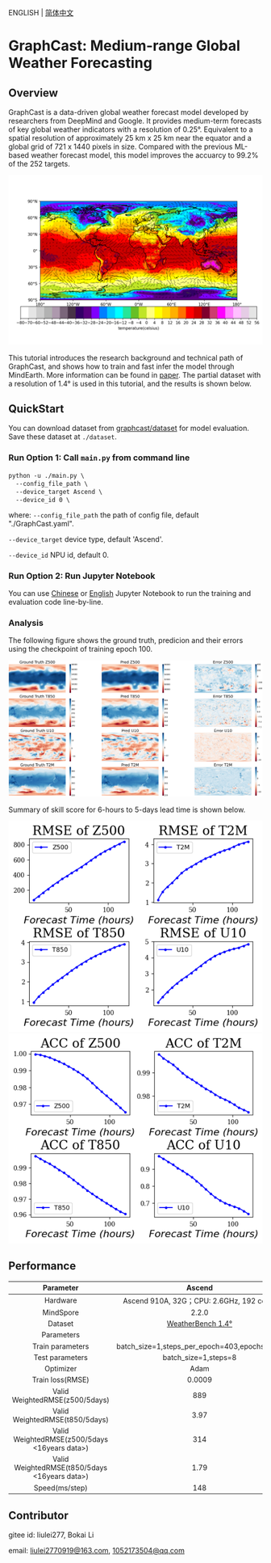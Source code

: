 ENGLISH | [简体中文](README_CN.md)

# GraphCast: Medium-range Global Weather Forecasting

## Overview

GraphCast is a data-driven global weather forecast model developed by researchers from DeepMind and Google. It provides medium-term forecasts of key global weather indicators with a resolution of 0.25°. Equivalent to a spatial resolution of approximately 25 km x 25 km near the equator and a global grid of 721 x 1440 pixels in size. Compared with the previous ML-based weather forecast model, this model improves the accuarcy to 99.2% of the 252 targets.

![winde_quiver](images/wind_quiver_0.25.png)

This tutorial introduces the research background and technical path of GraphCast, and shows how to train and fast infer the model through MindEarth. More information can be found in [paper](https://arxiv.org/abs/2212.12794). The partial dataset with a resolution of 1.4° is used in this tutorial, and the results is shown below.

## QuickStart

You can download dataset from [graphcast/dataset](https://download.mindspore.cn/mindscience/mindearth/dataset/WeatherBench_1.4_69/) for model evaluation. Save these dataset at `./dataset`.

### Run Option 1: Call `main.py` from command line

```shell
python -u ./main.py \
  --config_file_path \
  --device_target Ascend \
  --device_id 0 \
```

where:
`--config_file_path` the path of config file, default "./GraphCast.yaml".

`--device_target` device type, default 'Ascend'.

`--device_id` NPU id, default 0.

### Run Option 2: Run Jupyter Notebook

You can use [Chinese](https://gitee.com/mindspore/mindscience/raw/master/MindEarth/applications/medium-range/graphcast/graphcast_CN.ipynb) or [English](https://gitee.com/mindspore/mindscience/raw/master/MindEarth/applications/medium-range/graphcast/graphcast.ipynb) Jupyter Notebook to run the training and evaluation code line-by-line.

### Analysis

The following figure shows the ground truth, predicion and their errors using the checkpoint of training epoch 100.

![epoch100](images/key_info_comparison.png)

Summary of skill score for 6-hours to 5-days lead time is shown below.

![image_earth](images/Eval_RMSE_epoch100.png)
![image_earth](images/Eval_ACC_epoch100.png)

## Performance

|        Parameter         |        Ascend               |    GPU       |
|:----------------------:|:--------------------------:|:---------------:|
|     Hardware         |     Ascend 910A, 32G；CPU: 2.6GHz, 192 cores      |      NVIDIA V100 32G       |
|     MindSpore   |        2.2.0             |      2.2.0       |
|        Dataset      |        [WeatherBench 1.4°](https://download.mindspore.cn/mindscience/mindearth/dataset/WeatherBench_1.4_69/)               |       [WeatherBench 1.4°](https://download.mindspore.cn/mindscience/mindearth/dataset/WeatherBench_1.4_69/)      |
|        Parameters      |                       |             |
|        Train parameters      |        batch_size=1,steps_per_epoch=403,epochs=100               |       batch_size=1,steps_per_epoch=403,epochs=100      |
|        Test parameters      |        batch_size=1,steps=8               |       batch_size=1,steps=8      |
|        Optimizer      |        Adam               |       Adam      |
|        Train loss(RMSE)      |        0.0009               |       0.0009      |
|        Valid WeightedRMSE(z500/5days)      |           889            |       870    |
|        Valid WeightedRMSE(t850/5days)      |           3.97            |       3.86    |
|        Valid WeightedRMSE(z500/5days <16years data>)      |           314            |          |
|        Valid WeightedRMSE(t850/5days <16years data>)     |           1.79            |           |
|        Speed(ms/step)          |     148        |    226  |

## Contributor

gitee id: liulei277, Bokai Li

email: liulei2770919@163.com, 1052173504@qq.com
